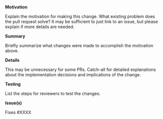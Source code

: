<!--
  Thanks for submitting a pull request!
  We appreciate you spending the time to work on these changes. Please provide enough information so that others can review your pull request. The three fields below are mandatory.
-->

<!--
  Title
  Please include a concise title that briefly describes the change.
  Titles should follow https://www.conventionalcommits.org/.
  They should also be in the present simple tense.

  Examples:

  feat(dvm): adds a new function to compute voting rewards offchain
  fix(monitor): fixes broken link in liquidation log
  feat(voter-dapp): adds countdown timer component to the header
  build(solc): updates solc version to 0.6.12
  improve(emp-client): parallelizes web3 calls to improve performance

  For examples of other types (feat, fix, build, improve) and what they mean, take a look at the angular list:
  https://github.com/angular/angular/blob/22b96b9/CONTRIBUTING.md#type

  See https://github.com/UMAprotocol/protocol/blob/master/CONTRIBUTING.md#conventional-commits for more details on PR
  title expectations.
-->


**Motivation**

Explain the motivation for making this change.
What existing problem does the pull request solve?
It may be sufficient to just link to an issue, but please explain if more details are needed.


**Summary**

Briefly summarize what changes were made to accomplish the motivation above.


**Details**

This may be unnecessary for some PRs. Catch-all for detailed explanations about the implementation decisions and implications of the change.


**Testing**

List the steps for reviewers to test the changes.


**Issue(s)**

<!-- This PR must fix or refer to one or more issues. Please list them here. -->
Fixes #XXXX
